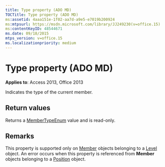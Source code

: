 ```yaml
---
title: Type property (ADO MD)
TOCTitle: Type property (ADO MD)
ms:assetid: 4aaa151e-1f02-aa7d-a9e5-e7019b200924
ms:mtpsurl: https://msdn.microsoft.com/library/JJ249230(v=office.15)
ms:contentKeyID: 48544671
ms.date: 09/18/2015
mtps_version: v=office.15
ms.localizationpriority: medium
---
```


# Type property (ADO MD)


**Applies to**: Access 2013, Office 2013

Indicates the type of the current member.

## Return values

Returns a [MemberTypeEnum](membertypeenum.md) value and is read-only.

## Remarks

This property is supported only on [Member](member-object-ado-md.md) objects belonging to a [Level](level-object-ado-md.md) object. An error occurs when this property is referenced from **Member** objects belonging to a [Position](position-object-ado-md.md) object.

